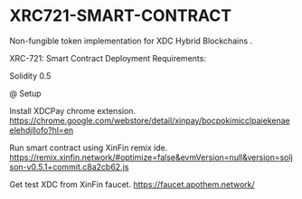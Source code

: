 # XRC721-SMART-CONTRACT
Non-fungible token implementation for XDC Hybrid  Blockchains .

XRC-721: Smart Contract Deployment Requirements:

Solidity 0.5

@ Setup

Install XDCPay chrome extension. https://chrome.google.com/webstore/detail/xinpay/bocpokimicclpaiekenaeelehdjllofo?hl=en

Run smart contract using XinFin remix ide. https://remix.xinfin.network/#optimize=false&evmVersion=null&version=soljson-v0.5.1+commit.c8a2cb62.js

Get test XDC from XinFin faucet. https://faucet.apothem.network/
